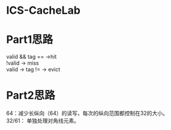 # ICS-CacheLab

# Part1思路
valid && tag == ->hit    
!valid -> miss    
valid -> tag != -> evict    

# Part2思路
64：减少长纵向（64）的读写，每次的纵向范围都控制在32的大小。    
32/61： 单独处理对角线元素。    
